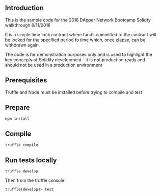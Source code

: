 ## Introduction
This is the sample code for the 2018 DApper Network Bootcamp Solidty walkthrough 8/11/2018

It is a simple time lock contract where funds committed to the contract will be locked for the specified period fo time which, once elapse, can be withdrawn again.

The code is for demonstration purposes only and is used to highlight the key concepts of Solidity development - it is not production ready and should not be used in a production environment  
## Prerequisites

Truffle and Node must be installed before trying to compile and test

## Prepare

    npm install
    
## Compile

    truffle compile    

## Run tests locally

    truffle develop
    
Then from the truffle console

    truffle(develop)> test 